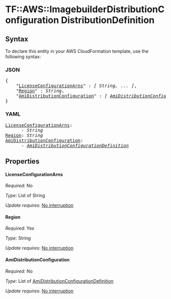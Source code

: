 # TF::AWS::ImagebuilderDistributionConfiguration DistributionDefinition

## Syntax

To declare this entity in your AWS CloudFormation template, use the following syntax:

### JSON

<pre>
{
    "<a href="#licenseconfigurationarns" title="LicenseConfigurationArns">LicenseConfigurationArns</a>" : <i>[ String, ... ]</i>,
    "<a href="#region" title="Region">Region</a>" : <i>String</i>,
    "<a href="#amidistributionconfiguration" title="AmiDistributionConfiguration">AmiDistributionConfiguration</a>" : <i>[ <a href="amidistributionconfigurationdefinition.md">AmiDistributionConfigurationDefinition</a>, ... ]</i>
}
</pre>

### YAML

<pre>
<a href="#licenseconfigurationarns" title="LicenseConfigurationArns">LicenseConfigurationArns</a>: <i>
      - String</i>
<a href="#region" title="Region">Region</a>: <i>String</i>
<a href="#amidistributionconfiguration" title="AmiDistributionConfiguration">AmiDistributionConfiguration</a>: <i>
      - <a href="amidistributionconfigurationdefinition.md">AmiDistributionConfigurationDefinition</a></i>
</pre>

## Properties

#### LicenseConfigurationArns

_Required_: No

_Type_: List of String

_Update requires_: [No interruption](https://docs.aws.amazon.com/AWSCloudFormation/latest/UserGuide/using-cfn-updating-stacks-update-behaviors.html#update-no-interrupt)

#### Region

_Required_: Yes

_Type_: String

_Update requires_: [No interruption](https://docs.aws.amazon.com/AWSCloudFormation/latest/UserGuide/using-cfn-updating-stacks-update-behaviors.html#update-no-interrupt)

#### AmiDistributionConfiguration

_Required_: No

_Type_: List of <a href="amidistributionconfigurationdefinition.md">AmiDistributionConfigurationDefinition</a>

_Update requires_: [No interruption](https://docs.aws.amazon.com/AWSCloudFormation/latest/UserGuide/using-cfn-updating-stacks-update-behaviors.html#update-no-interrupt)

